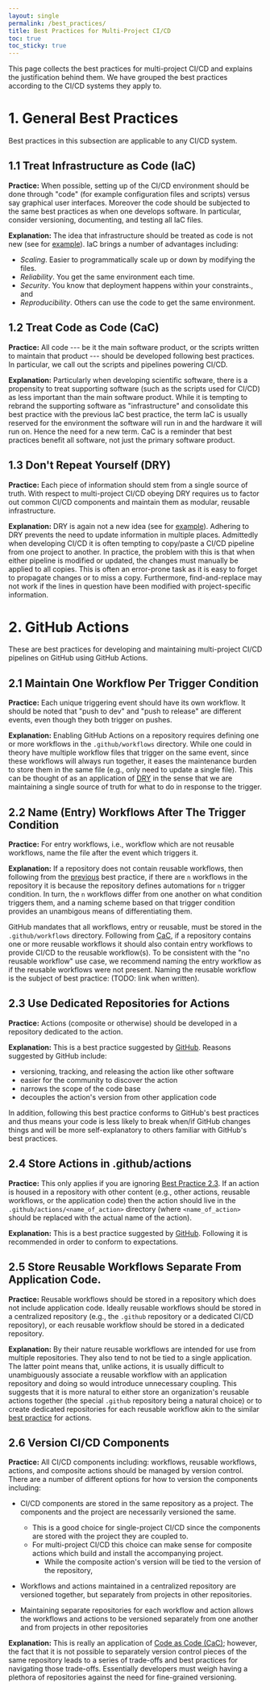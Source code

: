 ```yaml
---
layout: single
permalink: /best_practices/
title: Best Practices for Multi-Project CI/CD
toc: true
toc_sticky: true
---
```


This page collects the best practices for multi-project CI/CD and explains the
justification behind them. We have grouped the best practices according to the
CI/CD systems they apply to.

# 1. General Best Practices

Best practices in this subsection are applicable to any CI/CD system.

## 1.1 Treat Infrastructure as Code (IaC)

**Practice:** When possible, setting up of the CI/CD environment should be done
through "code" (for example configuration files and scripts) versus say
graphical user interfaces. Moreover the code should be subjected to the same
best practices as when one develops software. In particular, consider
versioning, documenting, and testing all IaC files.

**Explanation:** The idea that infrastructure should be treated as code is not
new (see for [example](https://en.wikipedia.org/wiki/Infrastructure_as_code)).
IaC brings a number of advantages including:

- *Scaling*. Easier to programmatically scale up or down by modifying the files.
- *Reliability*. You get the same environment each time.
- *Security*. You know that deployment happens within your constraints., and
- *Reproducibility*. Others can use the code to get the same environment.

## 1.2 Treat Code as Code (CaC)

**Practice:** All code --- be it the main software product, or the scripts
written to maintain that product --- should be developed following best
practices. In particular, we call out the scripts and pipelines powering CI/CD.

**Explanation:** Particularly when developing scientific software, there is a
propensity to treat supporting software (such as the scripts used for CI/CD)
as less important than the main software product. While it is tempting to
rebrand the supporting software as "infrastructure" and consolidate this best
practice with the previous IaC best practice, the term IaC is usually reserved
for the environment the software will run in and the hardware it will run on.
Hence the need for a new term. CaC is a reminder that best practices benefit all
software, not just the primary software product.

## 1.3 Don't Repeat Yourself (DRY)

**Practice:** Each piece of information should stem from a single source of
truth. With respect to multi-project CI/CD obeying DRY requires us to factor out
common CI/CD components and maintain them as modular, reusable infrastructure.

**Explanation:** DRY is again not a new idea (see for
[example](https://en.wikipedia.org/wiki/Don%27t_repeat_yourself)). Adhering to
DRY prevents the need to update information in multiple places. Admittedly when
developing CI/CD it is often tempting to copy/paste a CI/CD pipeline from one
project to another. In practice, the problem with this is that when either
pipeline is modified or updated, the changes must manually be applied to all
copies. This is often an error-prone task as it is easy to forget to propagate
changes or to miss a copy. Furthermore, find-and-replace may not work if the
lines in question have been modified with project-specific information.

# 2. GitHub Actions

These are best practices for developing and maintaining multi-project CI/CD
pipelines on GitHub using GitHub Actions.

## 2.1 Maintain One Workflow Per Trigger Condition

**Practice:** Each unique triggering event should have its own workflow. It
should be noted that "push to dev" and "push to release" are different events,
even though they both trigger on pushes.

**Explanation:** Enabling GitHub Actions on a repository requires defining one
or more workflows in the `.github/workflows` directory. While one could in
theory have multiple workflow files that trigger on the same event, since these
workflows will always run together, it eases the maintenance burden to store
them in the same file (e.g., only need to update a single file). This can be
thought of as an application of
[DRY](/best_practices/#13-dont-repeat-yourself-dry) in the sense that we are
maintaining a single source of truth for what to do in response to the trigger.

## 2.2 Name (Entry) Workflows After The Trigger Condition

**Practice:**  For entry workflows, i.e., workflow which are not reusable
workflows, name the file after the event which triggers it.

**Explanation:** If a repository does not contain reusable workflows, then
following from the
[previous](/best_practices/#21-maintain-one-workflow-per-trigger-condition)
best practice, if there are `n` workflows in the repository it is because the
repository defines automations for `n` trigger condition. In turn, the `n`
workflows differ from one another on what condition triggers them, and a naming
scheme based on that trigger condition provides an unambigous means of
differentiating them.

GitHub mandates that all workflows, entry or reusable, must be stored
in the `.github/workflows` directory. Following from
[CaC](/best_practices/#12-treat-code-as-code-cac), if a repository contains one
or more reusable workflows it should also contain entry workflows to
provide CI/CD to the reusable workflow(s). To be consistent with the "no
reusable workflow" use case, we recommend naming the entry workflow as if
the reusable workflows were not present. Naming the reusable workflow is the
subject of best practice: (TODO: link when written).

## 2.3 Use Dedicated Repositories for Actions

**Practice:** Actions (composite or otherwise) should be developed in a
repository dedicated to the action.

**Explanation:** This is a best practice suggested by
[GitHub](https://tinyurl.com/28bct65m). Reasons suggested by GitHub include:

- versioning, tracking, and releasing the action like other software
- easier for the community to discover the action
- narrows the scope of the code base
- decouples the action's version from other application code

In addition, following this best practice conforms to GitHub's best practices
and thus means your code is less likely to break when/if GitHub changes things
and will be more self-explanatory to others familiar with GitHub's best
practices.

## 2.4 Store Actions in .github/actions

**Practice:** This only applies if you are ignoring
[Best Practice 2.3](/best_practices/#23-use-dedicated-repositories-for-actions).
If an action is housed in a repository with other content (e.g.,
other actions, reusable workflows, or the application code) then the
action should live in the `.github/actions/<name_of_action>` directory (where
`<name_of_action>` should be replaced with the actual name of the action).

**Explanation:** This is a best practice suggested by
[GitHub](https://tinyurl.com/28bct65m). Following it is recommended in order to
conform to expectations.


## 2.5 Store Reusable Workflows Separate From Application Code.

**Practice:** Reusable workflows should be stored in a repository which does
not include application code. Ideally reusable workflows should be stored in a
centralized repository (e.g., the `.github` repository or a dedicated CI/CD
repository), or each reusable workflow should be stored in a dedicated
repository.

**Explanation:** By their nature reusable workflows are intended for use from
multiple repositories. They also tend to not be tied to a single application.
The latter point means that, unlike actions, it is usually difficult to
unambiguously associate a reusable workflow with an application repository and
doing so would introduce unnecessary coupling. This suggests that it is more
natural to either store an organization's reusable actions together (the special
`.github` repository being a natural choice) or to create dedicated repositories
for each reusable workflow akin to the similar
[best practice](/best_practices/#23-use-dedicated-repositories-for-actions)
for actions.

## 2.6 Version CI/CD Components

**Practice:** All CI/CD components including: workflows, reusable workflows,
actions, and composite actions should be managed by version control. There are
a number of different options for how to version the components including:

- CI/CD components are stored in the same repository as a project. The
  components and the project are necessarily versioned the same.

  - This is a good choice for single-project CI/CD since the components are
    stored with the project they are coupled to.
  - For multi-project CI/CD this choice can make sense for composite actions
    which build and install the accompanying project.
    - While the composite action's version will be tied to the version of the
      repository,

- Workflows and actions maintained in a centralized repository are versioned
  together, but separately from projects in other repositories.
- Maintaining separate repositories for each workflow and action allows the
  workflows and actions to be versioned separately from one another and from
  projects in other repositories

**Explanation:** This is really an application of
[Code as Code (CaC)](/best_practices/#12-treat-code-as-code-cac); however, the
fact that it is not possible to separately version control pieces of the same
repository leads to a series of trade-offs and best practices for navigating
those trade-offs. Essentially developers must weigh having a plethora of repositories against the need for fine-grained versioning.

